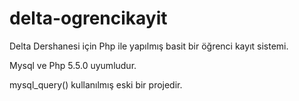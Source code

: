 # delta-ogrencikayit
 Delta Dershanesi için Php ile yapılmış basit bir öğrenci kayıt sistemi.

 Mysql ve Php 5.5.0 uyumludur.

 mysql_query() kullanılmış eski bir projedir.
